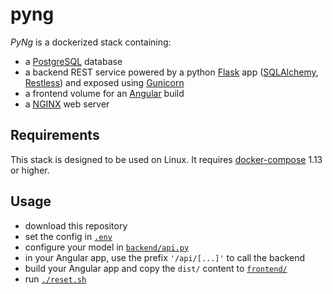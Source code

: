 # pyng

*PyNg* is a dockerized stack containing:
- a [PostgreSQL](https://www.postgresql.org/) database
- a backend REST service powered by a python [Flask](http://flask.pocoo.org/) app ([SQLAlchemy](http://flask-sqlalchemy.pocoo.org/), [Restless](https://flask-restless.readthedocs.io/)) and exposed using [Gunicorn](http://gunicorn.org/)
- a frontend volume for an [Angular](https://angular.io/) build
- a [NGINX](https://nginx.org/) web server

## Requirements
This stack is designed to be used on Linux. It requires [docker-compose](https://docs.docker.com/compose/) 1.13 or higher.

## Usage
- download this repository
- set the config in [`.env`](https://github.com/clemtoy/hola-stack/blob/master/.env)
- configure your model in [`backend/api.py`](https://github.com/clemtoy/hola-stack/blob/master/backend/api.py)
- in your Angular app, use the prefix `'/api/[...]'` to call the backend
- build your Angular app and copy the `dist/` content to [`frontend/`](https://github.com/clemtoy/hola-stack/tree/master/frontend)  
- run [`./reset.sh`](https://github.com/clemtoy/hola-stack/blob/master/reset.sh)
